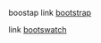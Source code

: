 boostap
link [bootstrap](https://getbootstrap.com/docs/5.3/getting-started/introduction/)

link [bootswatch](https://bootswatch.com/)